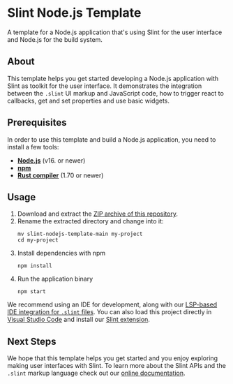 # Slint Node.js Template

A template for a Node.js application that's using Slint for the user interface and Node.js for the build system.

## About

This template helps you get started developing a Node.js application with Slint as toolkit
for the user interface. It demonstrates the integration between the `.slint` UI markup and
JavaScript code, how to trigger react to callbacks, get and set properties and use basic widgets.

## Prerequisites

In order to use this template and build a Node.js application, you need to install a few tools:

  * **[Node.js](https://nodejs.org/download/release/)** (v16. or newer)
  * **[npm](https://www.npmjs.com/)**
  * **[Rust compiler](https://www.rust-lang.org/tools/install)** (1.70 or newer)

## Usage

1. Download and extract the [ZIP archive of this repository](https://github.com/slint-ui/slint-nodejs-template/archive/refs/heads/main.zip).
2. Rename the extracted directory and change into it:
    ```
    mv slint-nodejs-template-main my-project
    cd my-project
    ```
3. Install dependencies with npm
   ```
   npm install
   ```
4. Run the application binary
    ```
    npm start
    ```

We recommend using an IDE for development, along with our [LSP-based IDE integration for `.slint` files](https://github.com/slint-ui/slint/blob/master/tools/lsp/README.md). You can also load this project directly in [Visual Studio Code](https://code.visualstudio.com) and install our [Slint extension](https://marketplace.visualstudio.com/items?itemName=Slint.slint).

## Next Steps

We hope that this template helps you get started and you enjoy exploring making user interfaces with Slint. To learn more
about the Slint APIs and the `.slint` markup language check out our [online documentation](https://docs.slint.dev/latest/node/).
